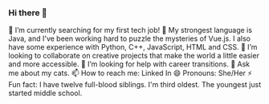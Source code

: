 ### Hi there 👋



 🔭 I’m currently searching for my first tech job!
 🌱 My strongest language is Java, and I've been working hard to puzzle the mysteries of Vue.js.   I also have some experience with Python, C++, JavaScript, HTML and CSS.
 👯 I’m looking to collaborate on creative projects that make the world a little easier and more accessible.
 🤔 I’m looking for help with career transitions.
 💬 Ask me about my cats.
 📫 How to reach me: Linked In
 😄 Pronouns: She/Her 
 ⚡ Fun fact: I have twelve full-blood siblings.  I'm third oldest.  The youngest just started middle school.

